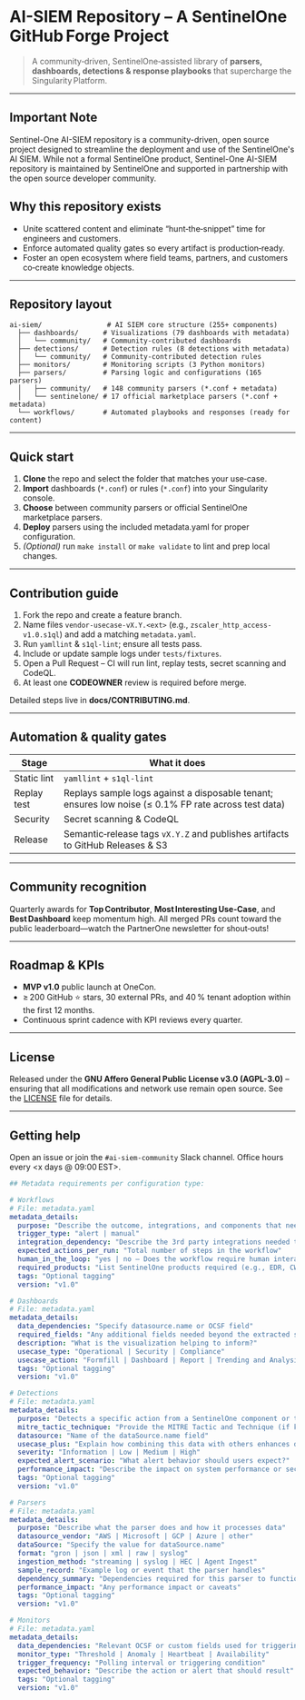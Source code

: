 # AI-SIEM Repository – A SentinelOne GitHub Forge Project

> A community‑driven, SentinelOne‑assisted library of **parsers, dashboards, detections & response playbooks** that supercharge the Singularity Platform.

---

## Important Note 

Sentinel-One AI-SIEM repository is a community-driven, open source project designed to streamline the deployment and use of the SentinelOne's AI SIEM. While not a formal SentinelOne product, Sentinel-One AI-SIEM repository is maintained by SentinelOne and supported in partnership with the open source developer community.

## Why this repository exists  
* Unite scattered content and eliminate “hunt‑the‑snippet” time for engineers and customers.  
* Enforce automated quality gates so every artifact is production‑ready.  
* Foster an open ecosystem where field teams, partners, and customers co‑create knowledge objects.

---

## Repository layout
```
ai-siem/                # AI SIEM core structure (255+ components)
  ├── dashboards/      # Visualizations (79 dashboards with metadata)
  │   └── community/   # Community-contributed dashboards
  ├── detections/      # Detection rules (8 detections with metadata)
  │   └── community/   # Community-contributed detection rules
  ├── monitors/        # Monitoring scripts (3 Python monitors)
  ├── parsers/         # Parsing logic and configurations (165 parsers)
  │   ├── community/   # 148 community parsers (*.conf + metadata)
  │   └── sentinelone/ # 17 official marketplace parsers (*.conf + metadata)
  └── workflows/       # Automated playbooks and responses (ready for content)
```

---

## Quick start
1. **Clone** the repo and select the folder that matches your use‑case.  
2. **Import** dashboards (`*.conf`) or rules (`*.conf`) into your Singularity console.  
3. **Choose** between community parsers or official SentinelOne marketplace parsers.  
4. **Deploy** parsers using the included metadata.yaml for proper configuration.  
5. *(Optional)* run `make install` or `make validate` to lint and prep local changes.


---

## Contribution guide
1. Fork the repo and create a feature branch.  
2. Name files `vendor-usecase-vX.Y.<ext>` (e.g., `zscaler_http_access-v1.0.s1ql`) and add a matching `metadata.yaml`.  
3. Run `yamllint` & `s1ql-lint`; ensure all tests pass.  
4. Include or update sample logs under `tests/fixtures`.  
5. Open a Pull Request – CI will run lint, replay tests, secret scanning and CodeQL.  
6. At least one **CODEOWNER** review is required before merge.

Detailed steps live in **docs/CONTRIBUTING.md**.

---

## Automation & quality gates
| Stage        | What it does                                                                        |
|--------------|-------------------------------------------------------------------------------------|
| Static lint  | `yamllint` + `s1ql‑lint`                                                            |
| Replay test  | Replays sample logs against a disposable tenant; ensures low noise (≤ 0.1% FP rate across test data) |
| Security     | Secret scanning & CodeQL                                                            |
| Release      | Semantic‑release tags `vX.Y.Z` and publishes artifacts to GitHub Releases & S3      |

---

## Community recognition
Quarterly awards for **Top Contributor**, **Most Interesting Use‑Case**, and **Best Dashboard** keep momentum high. All merged PRs count toward the public leaderboard—watch the PartnerOne newsletter for shout‑outs!

---

## Roadmap & KPIs
* **MVP v1.0** public launch at OneCon.  
* ≥ 200 GitHub ⭐ stars, 30 external PRs, and 40 % tenant adoption within the first 12 months.  
* Continuous sprint cadence with KPI reviews every quarter.

---

## License
Released under the **GNU Affero General Public License v3.0 (AGPL-3.0)** – ensuring that all modifications and network use remain open source. See the [LICENSE](LICENSE) file for details.

---

## Getting help
Open an issue or join the `#ai-siem-community` Slack channel. Office hours every <x days @ 09:00 EST>.


```yaml
## Metadata requirements per configuration type:

# Workflows
# File: metadata.yaml
metadata_details:
  purpose: "Describe the outcome, integrations, and components that need to be preconfigured"
  trigger_type: "alert | manual"
  integration_dependency: "Describe the 3rd party integrations needed to run this activity. Mention if licensing or additional features are required."
  expected_actions_per_run: "Total number of steps in the workflow"
  human_in_the_loop: "yes | no – Does the workflow require human interaction?"
  required_products: "List SentinelOne products required (e.g., EDR, CWS, CNS, Vulnerability Management)"
  tags: "Optional tagging"
  version: "v1.0"

# Dashboards
# File: metadata.yaml
metadata_details:
  data_dependencies: "Specify datasource.name or OCSF field"
  required_fields: "Any additional fields needed beyond the extracted set"
  description: "What is the visualization helping to inform?"
  usecase_type: "Operational | Security | Compliance"
  usecase_action: "Formfill | Dashboard | Report | Trending and Analysis"
  tags: "Optional tagging"
  version: "v1.0"

# Detections
# File: metadata.yaml
metadata_details:
  purpose: "Detects a specific action from a SentinelOne component or third-party integration"
  mitre_tactic_technique: "Provide the MITRE Tactic and Technique (if known)"
  datasource: "Name of the dataSource.name field"
  usecase_plus: "Explain how combining this data with others enhances detection"
  severity: "Information | Low | Medium | High"
  expected_alert_scenario: "What alert behavior should users expect?"
  performance_impact: "Describe the impact on system performance or security operations"
  tags: "Optional tagging"
  version: "v1.0"

# Parsers
# File: metadata.yaml
metadata_details:
  purpose: "Describe what the parser does and how it processes data"
  datasource_vendor: "AWS | Microsoft | GCP | Azure | other"
  dataSource: "Specify the value for dataSource.name"
  format: "gron | json | xml | raw | syslog"
  ingestion_method: "streaming | syslog | HEC | Agent Ingest"
  sample_record: "Example log or event that the parser handles"
  dependency_summary: "Dependencies required for this parser to function properly"
  performance_impact: "Any performance impact or caveats"
  tags: "Optional tagging"
  version: "v1.0"

# Monitors
# File: metadata.yaml
metadata_details:
  data_dependencies: "Relevant OCSF or custom fields used for triggering"
  monitor_type: "Threshold | Anomaly | Heartbeat | Availability"
  trigger_frequency: "Polling interval or triggering condition"
  expected_behavior: "Describe the action or alert that should result"
  tags: "Optional tagging"
  version: "v1.0"
```
